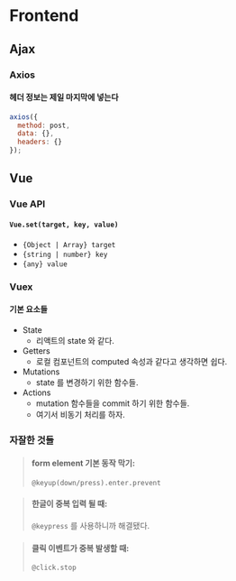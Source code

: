 # Frontend

## Ajax

### Axios

#### 헤더 정보는 제일 마지막에 넣는다

```js
axios({
  method: post,
  data: {},
  headers: {}
});
```

## Vue

### Vue API

#### `Vue.set(target, key, value)`

- `{Object | Array} target`
- `{string | number} key`
- `{any} value`

### Vuex

#### 기본 요소들

- State
  - 리액트의 state 와 같다.
- Getters
  - 로컬 컴포넌트의 computed 속성과 같다고 생각하면 쉽다.
- Mutations
  - state 를 변경하기 위한 함수들.
- Actions
  - mutation 함수들을 commit 하기 위한 함수들.
  - 여기서 비동기 처리를 하자.

### 자잘한 것들

> #### form element 기본 동작 막기:
>
> `@keyup(down/press).enter.prevent`

> #### 한글이 중복 입력 될 때:
>
> `@keypress` 를 사용하니까 해결됐다.

> #### 클릭 이벤트가 중복 발생할 때:
>
> `@click.stop`
